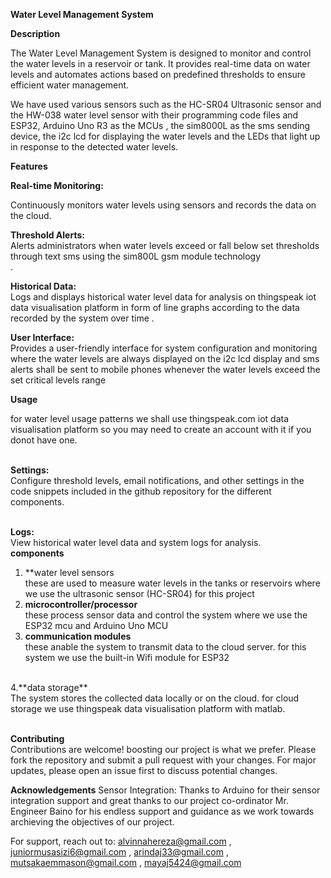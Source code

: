**Water Level Management System**


**Description**

The Water Level Management System is designed to monitor and control the water levels in a reservoir or tank. It provides real-time data on water levels and automates actions based on predefined thresholds to ensure efficient water management.

We have used various sensors such as the HC-SR04 Ultrasonic sensor and the HW-038 water level sensor with their programming code files  and ESP32, Arduino Uno R3 as the MCUs , the sim8000L as the sms sending device, the i2c lcd for displaying the water levels and the LEDs that light up in response to the detected water levels. 

**Features**<br>

__Real-time Monitoring:<br>__

Continuously monitors water levels using sensors and records the data on the cloud.<br>

__Threshold Alerts:<br>__
Alerts administrators when water levels exceed or fall below set thresholds through text sms using the sim800L gsm module technology <br>.

__Historical Data:<br>__
Logs and displays historical water level data for analysis on thingspeak iot data visualisation platform in form of line graphs according to the data recorded by the system over time .<br>

__User Interface:<br>__
Provides a user-friendly interface for system configuration and monitoring where the water levels are always displayed on the i2c lcd display and sms alerts shall be sent to  mobile phones whenever the water levels exceed the set critical levels range 

**Usage**<br>

for water level usage patterns we shall use thingspeak.com iot data visualisation platform so you may need to create an account with it if you donot have one.

<br>**Settings:**<br> 
Configure threshold levels, email notifications, and other settings in the code snippets included in the github repository for the different components.

<br>**Logs:** <br>View historical water level data and system logs for analysis.
<br>
**components**<br>
1. **water level sensors <br>
these are used to measure water levels in the tanks or reservoirs where we use the ultrasonic sensor (HC-SR04) for this project <br>
2. **microcontroller/processor**<br>
these process sensor data and control the system where we use the ESP32 mcu and Arduino Uno MCU<br>
3. **communication modules**<br>
these anable the system to transmit data to the cloud server. for this system we use the built-in Wifi module for ESP32
<br>
4.**data storage**<br>
   The system stores the collected data locally or on the cloud. for cloud storage we use thingspeak data visualisation platform with matlab.<br>
   
   
<br>**Contributing**<br>
Contributions are welcome! boosting our project is what we prefer. Please fork the repository and submit a pull request with your changes. For major updates, please open an issue first to discuss potential changes.


**Acknowledgements**
Sensor Integration: Thanks to Arduino for their sensor integration support and great thanks to our project co-ordinator Mr. Engineer Baino for his endless support and guidance as we work towards archieving the objectives of our project.

For support, reach out to: 
alvinnahereza@gmail.com ,  juniormusasizi6@gmail.com ,  arindaj33@gmail.com ,  mutsakaemmason@gmail.com ,  mayaj5424@gmail.com

